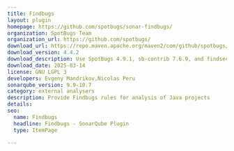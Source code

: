 ```yaml
---
title: Findbugs
layout: plugin
homepage: https://github.com/spotbugs/sonar-findbugs/
organization: SpotBugs Team
organization_url: https://github.com/spotbugs/
download_url: https://repo.maven.apache.org/maven2/com/github/spotbugs/sonar-findbugs-plugin/4.4.2/sonar-findbugs-plugin-4.4.2.jar
download_version: 4.4.2
download_description: Use SpotBugs 4.9.1, sb-contrib 7.6.9, and findsecbugs 1.13.0
download_date: 2025-03-14
license: GNU LGPL 3
developers: Evgeny Mandrikov,Nicolas Peru
sonarqube_version: 9.9-10.7
category: external analysers
description: Provide Findbugs rules for analysis of Java projects
details: 
seo:
  name: Findbugs
  headline: Findbugs - SonarQube Plugin
  type: ItemPage

---
```

